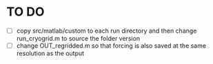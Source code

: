 

# TO DO

- [ ] copy src/matlab/custom to each run directory and then change run_cryogrid.m to source the folder version
- [ ] change OUT_regridded.m so that forcing is also saved at the same resolution as the output
